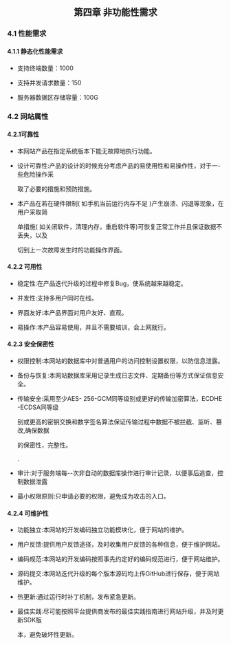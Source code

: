 ## <center>第四章 非功能性需求</center>



### 4.1 性能需求



#### 4.1.1 静态化性能需求



- 支持终端数量：1000

  

- 支持并发请求数量：150

  

- 服务器数据区存储容量：100G  

 

### 4.2 网站属性



#### 4.2.1可靠性



- 本网站产品在指定系统版本下能无故障地执行功能。

  

- 设计可靠性:产品的设计的时候充分考虑产品的易使用性和易操作性，对于一-些危险操作采

  取了必要的措施和预防措施。

  

- 本产品在若在硬件限制( 如手机当前运行内存不足 )产生崩溃、闪退等现象，在用户采取简

  单措施(  如关闭软件，清理内存，重启软件等)可恢复正常工作并且保证数据不丢失，以及

  切到上一次故障发生时的功能操作界面。

 

#### 4.2.2 可用性



- 稳定性:在产品迭代升级的过程中修复Bug，使系统越来越稳定。

  

- 并发性:支持多用户同时在线。

  

- 界面友好:本产品界面对用户友好、直观。

  

- 易操作:本产品容易使用，并且不需要培训，会上网就行。

 

#### 4.2.3 安全保密性



- 权限控制:本网站的数据库中对普通用户的访问控制设置权限，以防信息泄露。

  

- 备份与恢复:本网站数据库采用记录生成日志文件、定期备份等方式保证信息安全。

  

- 传输安全:采用至少AES- 256-GCM同等级别或更好的传输加密算法，ECDHE -ECDSA同等级

  别或更高的密钥交换和数字签名算法保证传输过程中数据不被拦截、监听、篡改,确保数据

  的保密性，完整性。

  .

- 审计:对于服务端每--次非自动的数据库操作进行审计记录，以便事后追查，控制数据泄露

  

- 最小权限原则:只申请必要的权限，避免成为攻击的入口。

 

#### 4.2.4 可维护性



- 功能独立:本网站的开发编码独立功能模块化，便于网站的维护。

  

- 用户反馈:提供用户反馈途径，及时收集用户反馈的各种信息，便于维护网站。

  

- 编码规范:本网站的开发编码按照事先约定好的编码规范进行，便于网站维护。

  

- 源码提交:本网站迭代升级的每个版本源码均上传GitHub进行保存，便于网站维护。

  

- 热更新:通过运行时补丁机制，发布紧急更新。

  

- 最佳实践:尽可能按照平台提供商发布的最佳实践指南进行网站升级，并及时更新SDK版

  本，避免破坏性更新。